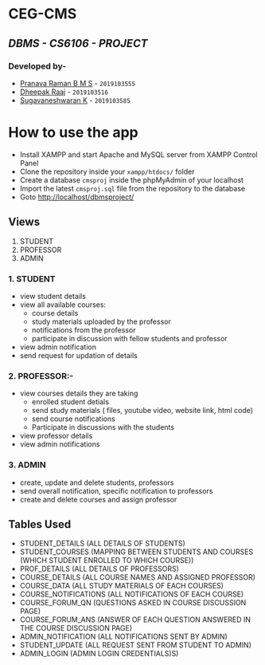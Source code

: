 # CEG-CMS
## _DBMS - CS6106 - PROJECT_

### Developed by-
- <a target='_blank' href='https://github.com/bmspr1502/'>Pranava Raman B M S</a> - `2019103555`
- <a target='_blank' href='https://github.com/DHEEPAKRAAJ123/'>Dheepak Raaj</a> - `2019103516`
- <a target='_blank' href='https://github.com/Sugavanesh10/'>Sugavaneshwaran K</a> - `2019103585`

# How to use the app

- Install XAMPP and start Apache and MySQL server from XAMPP Control Panel
- Clone the repository inside your `xampp/htdocs/` folder
- Create a database `cmsproj` inside the phpMyAdmin of your localhost
- Import the latest `cmsproj.sql` file from the repository to the database
- Goto [http://localhost/dbmsproject/](http://localhost/dbmsproject/)

## Views

1. STUDENT
2. PROFESSOR
3. ADMIN

### 1. STUDENT

* view student details
* view all available courses:
  -  course details
  -  study materials uploaded by the professor
  -  notifications from the professor
  -  participate in discussion with fellow students and professor
* view admin notification
* send request for updation of details

### 2. PROFESSOR:-

* view courses details they are taking
  - enrolled student detials
  - send study materials ( files, youtube video, website link, html code)
  - send course notifications
  - Participate in discussions with the students
* view professor details
* view admin notifications

### 3. ADMIN

* create, update and delete students, professors
* send overall notification, specific notification to professors
* create and delete courses and assign professor


## Tables Used

* STUDENT_DETAILS (ALL DETAILS OF STUDENTS)
* STUDENT_COURSES (MAPPING BETWEEN STUDENTS AND COURSES (WHICH STUDENT ENROLLED TO WHICH COURSE))
* PROF_DETAILS  (ALL DETAILS OF PROFESSORS)
* COURSE_DETAILS (ALL COURSE NAMES AND ASSIGNED PROFESSOR)
* COURSE_DATA (ALL STUDY MATERIALS OF EACH COURSES)
* COURSE_NOTIFICATIONS (ALL NOTIFICATIONS OF EACH COURSE)
* COURSE_FORUM_QN (QUESTIONS ASKED IN COURSE DISCUSSION PAGE)
* COURSE_FORUM_ANS (ANSWER OF EACH QUESTION ANSWERED IN THE COURSE DISCUSSION PAGE)
* ADMIN_NOTIFICATION (ALL NOTIFICATIONS SENT BY ADMIN)
* STUDENT_UPDATE  (ALL REQUEST SENT FROM STUDENT TO ADMIN)
* ADMIN_LOGIN  (ADMIN LOGIN CREDENTIALS)S)
